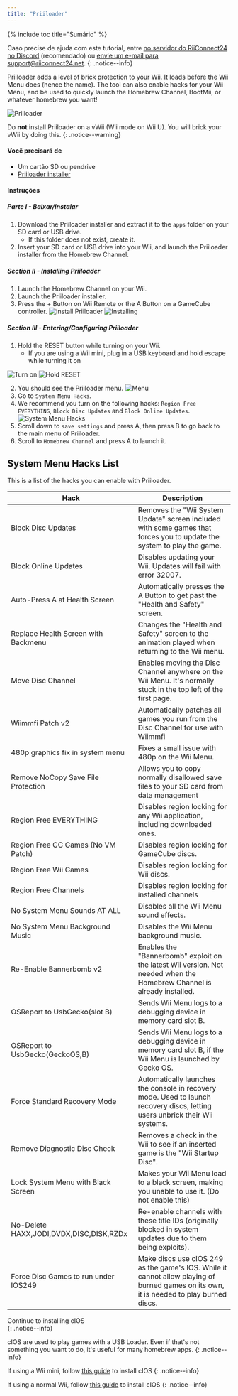 ```yaml
---
title: "Priiloader"
---
```


{% include toc title="Sumário" %}

Caso precise de ajuda com este tutorial, entre [no servidor do RiiConnect24 no Discord](https://discord.gg/b4Y7jfD) (recomendado) ou [envie um e-mail para support@riiconnect24.net](mailto:support@riiconnect24.net).
{: .notice--info}

Priiloader adds a level of brick protection to your Wii. It loads before the Wii Menu does (hence the name). The tool can also enable hacks for your Wii Menu, and be used to quickly launch the Homebrew Channel, BootMii, or whatever homebrew you want!

![Priiloader](/images/priiloader.jpg)

Do **not** install Priiloader on a vWii (Wii mode on Wii U). You will brick your vWii by doing this.
{: .notice--warning}

#### Você precisará de
* Um cartão SD ou pendrive
* [Priiloader installer](assets/files/Priiloader_v0_9.zip)

#### Instruções
##### Parte I - Baixar/Instalar

1. Download the Priiloader installer and extract it to the `apps` folder on your SD card or USB drive.
    * If this folder does not exist, create it.
2. Insert your SD card or USB drive into your Wii, and launch the Priiloader installer from the Homebrew Channel.

##### Section II - Installing Priiloader

1. Launch the Homebrew Channel on your Wii.
2. Launch the Priiloader installer.
3. Press the + Button on Wii Remote or the A Button on a GameCube controller. ![Install Priiloader](/images/Priiloader/2.png) ![Installing](/images/Priiloader/3.png)

##### Section III - Entering/Configuring Priiloader

1. Hold the RESET button while turning on your Wii.
    * If you are using a Wii mini, plug in a USB keyboard and hold escape while turning it on

![Turn on](/images/Priiloader/5.jpg) ![Hold RESET](/images/Priiloader/4.jpg)

2. You should see the Priiloader menu. ![Menu](/images/Priiloader/6.png)
3. Go to `System Menu Hacks`.
4. We recommend you turn on the following hacks: `Region Free EVERYTHING`, `Block Disc Updates` and `Block Online Updates`. ![System Menu Hacks](/images/Priiloader/7.png)
1. Scroll down to `save settings` and press A, then press B to go back to the main menu of Priiloader.
1. Scroll to `Homebrew Channel` and press A to launch it.

## System Menu Hacks List

This is a list of the hacks you can enable with Priiloader.

| Hack                                    | Description                                                                                                                             |
| --------------------------------------- | --------------------------------------------------------------------------------------------------------------------------------------- |
| Block Disc Updates                      | Removes the "Wii System Update" screen included with some games that forces you to update the system to play the game.                  |
| Block Online Updates                    | Disables updating your Wii. Updates will fail with error 32007.                                                                         |
| Auto-Press A at Health Screen           | Automatically presses the A Button to get past the "Health and Safety" screen.                                                          |
| Replace Health Screen with Backmenu     | Changes the "Health and Safety" screen to the animation played when returning to the Wii menu.                                          |
| Move Disc Channel                       | Enables moving the Disc Channel anywhere on the Wii Menu. It's normally stuck in the top left of the first page.                        |
| Wiimmfi Patch v2                        | Automatically patches all games you run from the Disc Channel for use with Wiimmfi                                                      |
| 480p graphics fix in system menu        | Fixes a small issue with 480p on the Wii Menu.                                                                                          |
| Remove NoCopy Save File Protection      | Allows you to copy normally disallowed save files to your SD card from data management                                                  |
| Region Free EVERYTHING                  | Disables region locking for any Wii application, including downloaded ones.                                                             |
| Region Free GC Games (No VM Patch)      | Disables region locking for GameCube discs.                                                                                             |
| Region Free Wii Games                   | Disables region locking for Wii discs.                                                                                                  |
| Region Free Channels                    | Disables region locking for installed channels                                                                                          |
| No System Menu Sounds AT ALL            | Disables all the Wii Menu sound effects.                                                                                                |
| No System Menu Background Music         | Disables the Wii Menu background music.                                                                                                 |
| Re-Enable Bannerbomb v2                 | Enables the "Bannerbomb" exploit on the latest Wii version. Not needed when the Homebrew Channel is already installed.                  |
| OSReport to UsbGecko(slot B)            | Sends Wii Menu logs to a debugging device in memory card slot B.                                                                        |
| OSReport to UsbGecko(GeckoOS,B)         | Sends Wii Menu logs to a debugging device in memory card slot B, if the Wii Menu is launched by Gecko OS.                               |
| Force Standard Recovery Mode            | Automatically launches the console in recovery mode. Used to launch recovery discs, letting users unbrick their Wii systems.            |
| Remove Diagnostic Disc Check            | Removes a check in the Wii to see if an inserted game is the "Wii Startup Disc".                                                        |
| Lock System Menu with Black Screen      | Makes your Wii Menu load to a black screen, making you unable to use it. (Do not enable this)                                           |
| No-Delete HAXX,JODI,DVDX,DISC,DISK,RZDx | Re-enable channels with these title IDs (originally blocked in system updates due to them being exploits).                              |
| Force Disc Games to run under IOS249    | Make discs use cIOS 249 as the game's IOS. While it cannot allow playing of burned games on its own, it is needed to play burned discs. |


Continue to installing cIOS<br>
{: .notice--info}

cIOS are used to play games with a USB Loader. Even if that's not something you want to do, it's useful for many homebrew apps.
{: .notice--info}

If using a Wii mini, follow [this guide](cios-mini) to install cIOS
{: .notice--info}

If using a normal Wii, follow [this guide](cios) to install cIOS
{: .notice--info}
